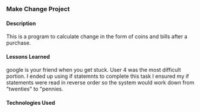 ### Make Change Project

#### Description
This is a program to calculate change in the form of coins and bills after a purchase. 

#### Lessons Learned
google is your friend when you get stuck. User 4 was the most difficult portion. I ended up using if statemnts to complete this task
I ensured my if statements were read in reverse order so the system would work down from "twenties" to "pennies. 

#### Technologies Used
